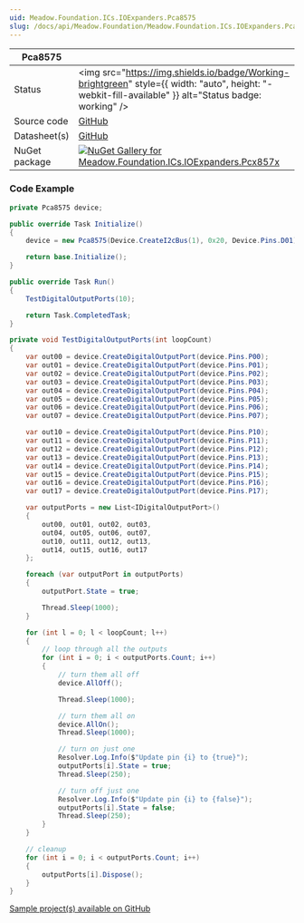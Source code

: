 ```yaml
---
uid: Meadow.Foundation.ICs.IOExpanders.Pca8575
slug: /docs/api/Meadow.Foundation/Meadow.Foundation.ICs.IOExpanders.Pca8575
---
```


| Pca8575 | |
|--------|--------|
| Status | <img src="https://img.shields.io/badge/Working-brightgreen" style={{ width: "auto", height: "-webkit-fill-available" }} alt="Status badge: working" /> |
| Source code | [GitHub](https://github.com/WildernessLabs/Meadow.Foundation/tree/main/Source/Meadow.Foundation.Peripherals/ICs.IOExpanders.Pcx857x) |
| Datasheet(s) | [GitHub](https://github.com/WildernessLabs/Meadow.Foundation/tree/main/Source/Meadow.Foundation.Peripherals/ICs.IOExpanders.Pcx857x/Datasheet) |
| NuGet package | <a href="https://www.nuget.org/packages/Meadow.Foundation.ICs.IOExpanders.Pcx857x/" target="_blank"><img src="https://img.shields.io/nuget/v/Meadow.Foundation.ICs.IOExpanders.Pcx857x.svg?label=Meadow.Foundation.ICs.IOExpanders.Pcx857x" alt="NuGet Gallery for Meadow.Foundation.ICs.IOExpanders.Pcx857x" /></a> |

### Code Example

```csharp
private Pca8575 device;

public override Task Initialize()
{
    device = new Pca8575(Device.CreateI2cBus(1), 0x20, Device.Pins.D01);

    return base.Initialize();
}

public override Task Run()
{
    TestDigitalOutputPorts(10);

    return Task.CompletedTask;
}

private void TestDigitalOutputPorts(int loopCount)
{
    var out00 = device.CreateDigitalOutputPort(device.Pins.P00);
    var out01 = device.CreateDigitalOutputPort(device.Pins.P01);
    var out02 = device.CreateDigitalOutputPort(device.Pins.P02);
    var out03 = device.CreateDigitalOutputPort(device.Pins.P03);
    var out04 = device.CreateDigitalOutputPort(device.Pins.P04);
    var out05 = device.CreateDigitalOutputPort(device.Pins.P05);
    var out06 = device.CreateDigitalOutputPort(device.Pins.P06);
    var out07 = device.CreateDigitalOutputPort(device.Pins.P07);

    var out10 = device.CreateDigitalOutputPort(device.Pins.P10);
    var out11 = device.CreateDigitalOutputPort(device.Pins.P11);
    var out12 = device.CreateDigitalOutputPort(device.Pins.P12);
    var out13 = device.CreateDigitalOutputPort(device.Pins.P13);
    var out14 = device.CreateDigitalOutputPort(device.Pins.P14);
    var out15 = device.CreateDigitalOutputPort(device.Pins.P15);
    var out16 = device.CreateDigitalOutputPort(device.Pins.P16);
    var out17 = device.CreateDigitalOutputPort(device.Pins.P17);

    var outputPorts = new List<IDigitalOutputPort>()
    {
        out00, out01, out02, out03,
        out04, out05, out06, out07,
        out10, out11, out12, out13,
        out14, out15, out16, out17
    };

    foreach (var outputPort in outputPorts)
    {
        outputPort.State = true;

        Thread.Sleep(1000);
    }

    for (int l = 0; l < loopCount; l++)
    {
        // loop through all the outputs
        for (int i = 0; i < outputPorts.Count; i++)
        {
            // turn them all off
            device.AllOff();

            Thread.Sleep(1000);

            // turn them all on
            device.AllOn();
            Thread.Sleep(1000);

            // turn on just one
            Resolver.Log.Info($"Update pin {i} to {true}");
            outputPorts[i].State = true;
            Thread.Sleep(250);

            // turn off just one
            Resolver.Log.Info($"Update pin {i} to {false}");
            outputPorts[i].State = false;
            Thread.Sleep(250);
        }
    }

    // cleanup
    for (int i = 0; i < outputPorts.Count; i++)
    {
        outputPorts[i].Dispose();
    }
}
```

[Sample project(s) available on GitHub](https://github.com/WildernessLabs/Meadow.Foundation/tree/main/Source/Meadow.Foundation.Peripherals/ICs.IOExpanders.Pcx857x/Samples/Pca8575_Sample)

